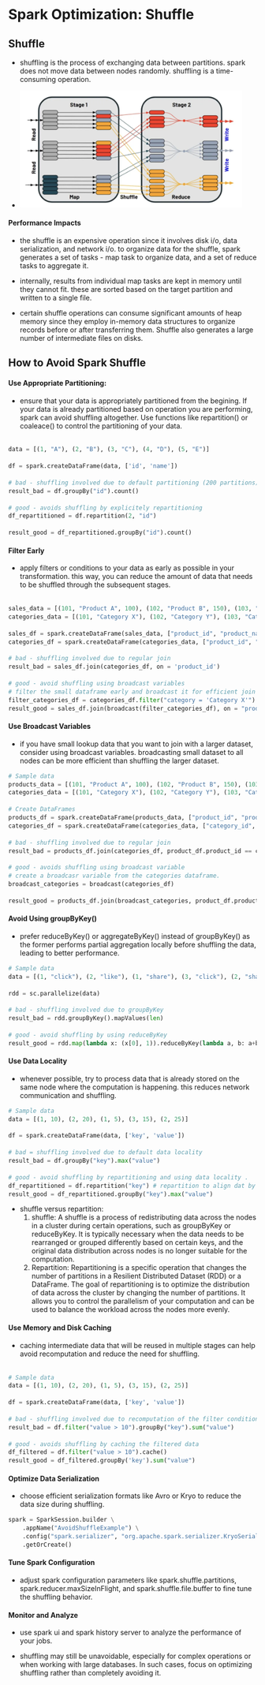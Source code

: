 # Spark Optimization: Shuffle

## Shuffle

- shuffling is the process of exchanging data between partitions. spark does not move data between nodes randomly. shuffling is a time-consuming operation.

- <img src = "pics/shuffle.png" width = 450>

#### Performance Impacts 

- the shuffle is an expensive operation since it involves disk i/o, data serialization, and network i/o. to organize data for the shuffle, spark generates a set of tasks - map task to organize data, and a set of reduce tasks to aggregate it.

- internally, results from individual map tasks are kept in memory until they cannot fit. these are sorted based on the target partition and written to a single file.

- certain shuffle operations can consume significant amounts of heap memory since they employ in-memory data structures to organize records before or after transferring them. Shuffle also generates a large number of intermediate files on disks. 

## How to Avoid Spark Shuffle

#### Use Appropriate Partitioning:

- ensure that your data is appropriately partitioned from the begining. If your data is already partitioned based on operation you are performing, spark can avoid shuffling altogether. Use functions like repartition() or coaleace() to control the partitioning of your data.

``` python

data = [(1, "A"), (2, "B"), (3, "C"), (4, "D"), (5, "E")]

df = spark.createDataFrame(data, ['id', 'name'])

# bad - shuffling involved due to default partitioning (200 partitions)
result_bad = df.groupBy("id").count()

# good - avoids shuffling by explicitely repartitioning
df_repartitioned = df.repartition(2, "id")

result_good = df_repartitioned.groupBy("id").count()

```

#### Filter Early

- apply filters or conditions to your data as early as possible in your transformation. this way, you can reduce the amount of data that needs to be shuffled through the subsequent stages.

``` python

sales_data = [(101, "Product A", 100), (102, "Product B", 150), (103, "Product C", 200)]
categories_data = [(101, "Category X"), (102, "Category Y"), (103, "Category Z")]

sales_df = spark.createDataFrame(sales_data, ["product_id", "product_name", "price"])
categories_df = spark.createDataFrame(categories_data, ["product_id", "category"])

# bad - shuffling involved due to regular join
result_bad = sales_df.join(categories_df, on = 'product_id')

# good - avoid shuffling using broadcast variables
# filter the small dataframe early and broadcast it for efficient join
filter_categories_df = categories_df.filter("category = 'Category X'")
result_good = sales_df.join(broadcast(filter_categories_df), on = "product_id")

```

#### Use Broadcast Variables

- if you have small lookup data that you want to join with a larger dataset, consider using broadcast variables. broadcasting small dataset to all nodes can be more efficient than shuffling the larger dataset.

``` python
# Sample data
products_data = [(101, "Product A", 100), (102, "Product B", 150), (103, "Product C", 200)]
categories_data = [(101, "Category X"), (102, "Category Y"), (103, "Category Z")]

# Create DataFrames
products_df = spark.createDataFrame(products_data, ["product_id", "product_name", "price"])
categories_df = spark.createDataFrame(categories_data, ["category_id", "category_name"])

# bad - shuffling involved due to regular join
result_bad = products_df.join(categories_df, product_df.product_id == categories_df.category_id)

# good - avoids shuffling using broadcast variable
# create a broadcasr variable from the categories dataframe.
broadcast_categories = broadcast(categories_df)

result_good = products_df.join(broadcast_categories, product_df.product_id == broadcast_categories.category_id)

```

#### Avoid Using groupByKey()

- prefer reduceByKey() or aggregateByKey() instead of groupByKey() as the former performs partial aggregation locally before shuffling the data, leading to better performance.

```python
# Sample data
data = [(1, "click"), (2, "like"), (1, "share"), (3, "click"), (2, "share")]

rdd = sc.parallelize(data)

# bad - shuffling involved due to groupByKey
result_bad = rdd.groupByKey().mapValues(len)

# good - avoid shuffling by using reduceByKey
result_good = rdd.map(lambda x: (x[0], 1)).reduceByKey(lambda a, b: a+b)
```

#### Use Data Locality

- whenever possible, try to process data that is already stored on the same node where the computation is happening. this reduces network communication and shuffling.

```python
# Sample data
data = [(1, 10), (2, 20), (1, 5), (3, 15), (2, 25)]

df = spark.createDataFrame(data, ['key', 'value'])

# bad = shuffling involved due to default data locality
result_bad = df.groupBy("key").max("value")

# good - avoid shuffling by repartitioning and using data locality .
df_repartitioned = df.repartition("key") # repartition to align dat by key
result_good = df_repartitioned.groupBy("key").max("value")
```

- shuffle versus repartition: 
    1. shuffle: A shuffle is a process of redistributing data across the nodes in a cluster during certain operations, such as groupByKey or reduceByKey. It is typically necessary when the data needs to be rearranged or grouped differently based on certain keys, and the original data distribution across nodes is no longer suitable for the computation.
    2. Repartition:  Repartitioning is a specific operation that changes the number of partitions in a Resilient Distributed Dataset (RDD) or a DataFrame. The goal of repartitioning is to optimize the distribution of data across the cluster by changing the number of partitions. It allows you to control the parallelism of your computation and can be used to balance the workload across the nodes more evenly.

#### Use Memory and Disk Caching

- caching intermediate data that will be reused in multiple stages can help avoid recomputation and reduce the need for shuffling.

``` python

# Sample data
data = [(1, 10), (2, 20), (1, 5), (3, 15), (2, 25)]

df = spark.createDataFrame(data, ['key', 'value'])

# bad - shuffling involved due to recomputation of the filter condition
result_bad = df.filter("value > 10").groupBy("key").sum("value")

# good - avoids shuffling by caching the filtered data
df_filtered = df.filter("value > 10").cache()
result_good = df_filtered.groupBy('key').sum("value")
```

#### Optimize Data Serialization

- choose efficient serialization formats like Avro or Kryo to reduce the data size during shuffling.

``` python
spark = SparkSession.builder \
    .appName("AvoidShuffleExample") \
    .config("spark.serializer", "org.apache.spark.serializer.KryoSerializer") \
    .getOrCreate()
```

#### Tune Spark Configuration

- adjust spark configuration parameters like spark.shuffle.partitions, spark.reducer.maxSizeInFlight, and spark.shuffle.file.buffer to fine tune the shuffling behavior.

#### Monitor and Analyze

- use spark ui and spark history server to analyze the performance of your jobs.

- shuffling may still be unavoidable, especially for complex operations or when working with large databases. In such cases, focus on optimizing shuffling rather than completely avoiding it. 
